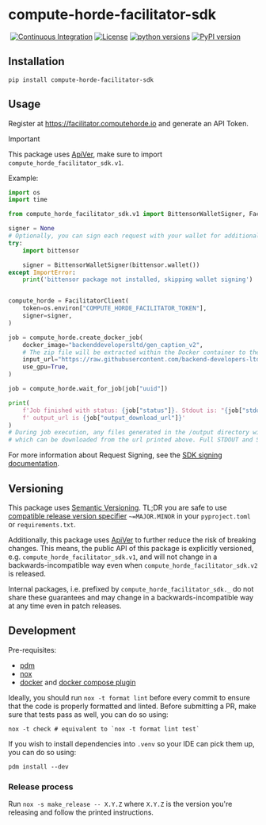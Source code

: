 # compute-horde-facilitator-sdk
&nbsp;[![Continuous Integration](https://github.com/backend-developers-ltd/compute-horde-facilitator-sdk/workflows/Continuous%20Integration/badge.svg)](https://github.com/backend-developers-ltd/compute-horde-facilitator-sdk/actions?query=workflow%3A%22Continuous+Integration%22)&nbsp;[![License](https://img.shields.io/pypi/l/compute_horde_facilitator_sdk.svg?label=License)](https://pypi.python.org/pypi/compute_horde_facilitator_sdk)&nbsp;[![python versions](https://img.shields.io/pypi/pyversions/compute_horde_facilitator_sdk.svg?label=python%20versions)](https://pypi.python.org/pypi/compute_horde_facilitator_sdk)&nbsp;[![PyPI version](https://img.shields.io/pypi/v/compute_horde_facilitator_sdk.svg?label=PyPI%20version)](https://pypi.python.org/pypi/compute_horde_facilitator_sdk)

## Installation

```shell
pip install compute-horde-facilitator-sdk
```

## Usage

Register at https://facilitator.computehorde.io and generate an API Token.

> [!IMPORTANT]
> This package uses [ApiVer](#versioning), make sure to import `compute_horde_facilitator_sdk.v1`.

Example:

```python
import os
import time

from compute_horde_facilitator_sdk.v1 import BittensorWalletSigner, FacilitatorClient

signer = None
# Optionally, you can sign each request with your wallet for additional security & higher execution priority.
try:
    import bittensor

    signer = BittensorWalletSigner(bittensor.wallet())
except ImportError:
    print('bittensor package not installed, skipping wallet signing')


compute_horde = FacilitatorClient(
    token=os.environ["COMPUTE_HORDE_FACILITATOR_TOKEN"],
    signer=signer,
)

job = compute_horde.create_docker_job(
    docker_image="backenddevelopersltd/gen_caption_v2",
    # The zip file will be extracted within the Docker container to the /volume directory
    input_url="https://raw.githubusercontent.com/backend-developers-ltd/ComputeHorde-examples/master/input_shapes.zip",
    use_gpu=True,
)

job = compute_horde.wait_for_job(job["uuid"])

print(
    f'Job finished with status: {job["status"]}. Stdout is: "{job["stdout"]}",'
    f' output_url is {job["output_download_url"]}'
)
# During job execution, any files generated in the /output directory will be incorporated into the final job result,
# which can be downloaded from the url printed above. Full STDOUT and STDERR will also be there.
```

For more information about Request Signing, see the [SDK signing documentation](docs/sdk_signatures.md).

## Versioning

This package uses [Semantic Versioning](https://semver.org/spec/v2.0.0.html).
TL;DR you are safe to use [compatible release version specifier](https://packaging.python.org/en/latest/specifications/version-specifiers/#compatible-release) `~=MAJOR.MINOR` in your `pyproject.toml` or `requirements.txt`.

Additionally, this package uses [ApiVer](https://www.youtube.com/watch?v=FgcoAKchPjk) to further reduce the risk of breaking changes.
This means, the public API of this package is explicitly versioned, e.g. `compute_horde_facilitator_sdk.v1`, and will not change in a backwards-incompatible way even when `compute_horde_facilitator_sdk.v2` is released.

Internal packages, i.e. prefixed by `compute_horde_facilitator_sdk._` do not share these guarantees and may change in a backwards-incompatible way at any time even in patch releases.


## Development


Pre-requisites:
- [pdm](https://pdm.fming.dev/)
- [nox](https://nox.thea.codes/en/stable/)
- [docker](https://www.docker.com/) and [docker compose plugin](https://docs.docker.com/compose/)


Ideally, you should run `nox -t format lint` before every commit to ensure that the code is properly formatted and linted.
Before submitting a PR, make sure that tests pass as well, you can do so using:
```
nox -t check # equivalent to `nox -t format lint test`
```

If you wish to install dependencies into `.venv` so your IDE can pick them up, you can do so using:
```
pdm install --dev
```

### Release process

Run `nox -s make_release -- X.Y.Z` where `X.Y.Z` is the version you're releasing and follow the printed instructions.

